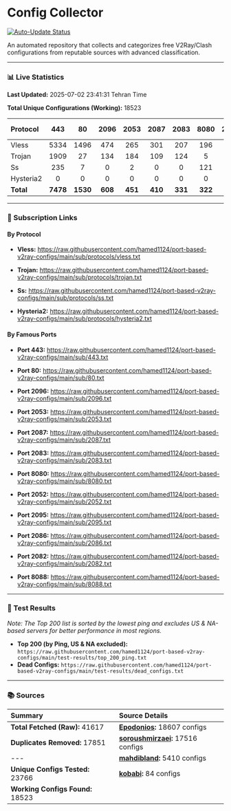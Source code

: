 # Config Collector

[![Auto-Update Status](https://github.com/hamed1124/port-based-v2ray-configs/actions/workflows/main.yml/badge.svg)](https://github.com/hamed1124/port-based-v2ray-configs/actions/workflows/main.yml)

An automated repository that collects and categorizes free V2Ray/Clash configurations from reputable sources with advanced classification.

---

### 📊 Live Statistics

**Last Updated:** 2025-07-02 23:41:31 Tehran Time

**Total Unique Configurations (Working):** 18523

| Protocol | 443 | 80 | 2096 | 2053 | 2087 | 2083 | 8080 | 2052 | 2095 | 2086 | 2082 | 8088 | Other Ports | Total |
|:---| :---: | :---: | :---: | :---: | :---: | :---: | :---: | :---: | :---: | :---: | :---: | :---: |:---:|:---:|
| Vless | 5334 | 1496 | 474 | 265 | 301 | 207 | 196 | 146 | 121 | 118 | 89 | 2 | 5575 | **14324** |
| Trojan | 1909 | 27 | 134 | 184 | 109 | 124 | 5 | 0 | 0 | 1 | 0 | 0 | 519 | **3012** |
| Ss | 235 | 7 | 0 | 2 | 0 | 0 | 121 | 0 | 0 | 0 | 0 | 0 | 819 | **1184** |
| Hysteria2 | 0 | 0 | 0 | 0 | 0 | 0 | 0 | 0 | 0 | 0 | 0 | 0 | 3 | **3** |
| **Total** | **7478** | **1530** | **608** | **451** | **410** | **331** | **322** | **146** | **121** | **119** | **89** | **2** | **6916** | **18523** |

---

### 🚀 Subscription Links

#### By Protocol

- **Vless:**
  https://raw.githubusercontent.com/hamed1124/port-based-v2ray-configs/main/sub/protocols/vless.txt

- **Trojan:**
  https://raw.githubusercontent.com/hamed1124/port-based-v2ray-configs/main/sub/protocols/trojan.txt

- **Ss:**
  https://raw.githubusercontent.com/hamed1124/port-based-v2ray-configs/main/sub/protocols/ss.txt

- **Hysteria2:**
  https://raw.githubusercontent.com/hamed1124/port-based-v2ray-configs/main/sub/protocols/hysteria2.txt

#### By Famous Ports

- **Port 443:**
  https://raw.githubusercontent.com/hamed1124/port-based-v2ray-configs/main/sub/443.txt

- **Port 80:**
  https://raw.githubusercontent.com/hamed1124/port-based-v2ray-configs/main/sub/80.txt

- **Port 2096:**
  https://raw.githubusercontent.com/hamed1124/port-based-v2ray-configs/main/sub/2096.txt

- **Port 2053:**
  https://raw.githubusercontent.com/hamed1124/port-based-v2ray-configs/main/sub/2053.txt

- **Port 2087:**
  https://raw.githubusercontent.com/hamed1124/port-based-v2ray-configs/main/sub/2087.txt

- **Port 2083:**
  https://raw.githubusercontent.com/hamed1124/port-based-v2ray-configs/main/sub/2083.txt

- **Port 8080:**
  https://raw.githubusercontent.com/hamed1124/port-based-v2ray-configs/main/sub/8080.txt

- **Port 2052:**
  https://raw.githubusercontent.com/hamed1124/port-based-v2ray-configs/main/sub/2052.txt

- **Port 2095:**
  https://raw.githubusercontent.com/hamed1124/port-based-v2ray-configs/main/sub/2095.txt

- **Port 2086:**
  https://raw.githubusercontent.com/hamed1124/port-based-v2ray-configs/main/sub/2086.txt

- **Port 2082:**
  https://raw.githubusercontent.com/hamed1124/port-based-v2ray-configs/main/sub/2082.txt

- **Port 8088:**
  https://raw.githubusercontent.com/hamed1124/port-based-v2ray-configs/main/sub/8088.txt

---

### 🧪 Test Results
*Note: The Top 200 list is sorted by the lowest ping and excludes US & NA-based servers for better performance in most regions.*

- **Top 200 (by Ping, US & NA excluded):** `https://raw.githubusercontent.com/hamed1124/port-based-v2ray-configs/main/test-results/top_200_ping.txt`
- **Dead Configs:** `https://raw.githubusercontent.com/hamed1124/port-based-v2ray-configs/main/test-results/dead_configs.txt`

---

### 📚 Sources

| Summary | Source Details |
|:---|:---|
| **Total Fetched (Raw):** 41617 | **[Epodonios](https://github.com/Epodonios/v2ray-configs):** 18607 configs |
| **Duplicates Removed:** 17851 | **[soroushmirzaei](https://github.com/soroushmirzaei/telegram-configs-collector):** 17516 configs |
| --- | **[mahdibland](https://github.com/mahdibland/V2RayAggregator):** 5410 configs |
| **Unique Configs Tested:** 23766 | **[kobabi](https://github.com/liketolivefree/kobabi):** 84 configs |
| **Working Configs Found:** 18523 |  |
